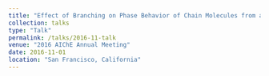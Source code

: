 ```yaml
---
title: "Effect of Branching on Phase Behavior of Chain Molecules from a New SAFT Based Model"
collection: talks
type: "Talk"
permalink: /talks/2016-11-talk
venue: "2016 AIChE Annual Meeting"
date: 2016-11-01
location: "San Francisco, California"
---
```



